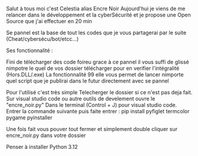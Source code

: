 Salut à tous moi c'est Celestia alias Encre Noir 
Aujourd'hui je viens de me relancer dans le développement et la cyberSécurité et je propose une Open Source que j'ai effectuer en 20 min 

Se pannel est la base de tout les codes que je vous partagerai par le suite (Cheat/cybersécu/bot/etcc...)

Ses fonctionnalité : 

Fini de télécharger des code foireu grace à ce pannel il vous suffi de glissé nimpotre le quel de vos dossier télécharger pour en verifier l'intégralité (Hors.DLL/.exe)
La fonctionnalité 99 elle vous permet de lancer nimporte quel script que je publirai dans le futur directement avec se pannel 

Pour l'utilisé c'est très simple 
Telecherger le dossier si ce n'est pas deja fait.
Sur visual studio code ou autre outils de develement ouvre le "encre_noir.py" 
Dans le terminal (Control + J) pour visual studio code.
Entrer la commande suivante puis faite entrer : 
pip install pyfiglet termcolor pygame pyinstaller

Une fois fait vous pouver tout fermer et simplement double cliquer sur encre_noir.py dans votre dossier 

Penser à installer Python 3.12 
